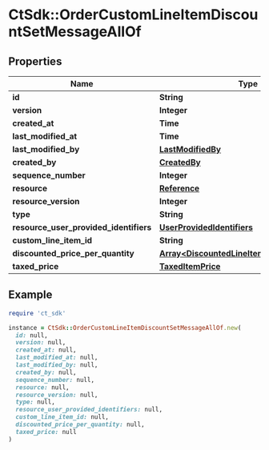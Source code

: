 # CtSdk::OrderCustomLineItemDiscountSetMessageAllOf

## Properties

| Name | Type | Description | Notes |
| ---- | ---- | ----------- | ----- |
| **id** | **String** |  | [optional] |
| **version** | **Integer** |  | [optional] |
| **created_at** | **Time** |  | [optional] |
| **last_modified_at** | **Time** |  | [optional] |
| **last_modified_by** | [**LastModifiedBy**](LastModifiedBy.md) |  | [optional] |
| **created_by** | [**CreatedBy**](CreatedBy.md) |  | [optional] |
| **sequence_number** | **Integer** |  | [optional] |
| **resource** | [**Reference**](Reference.md) |  | [optional] |
| **resource_version** | **Integer** |  | [optional] |
| **type** | **String** |  | [optional] |
| **resource_user_provided_identifiers** | [**UserProvidedIdentifiers**](UserProvidedIdentifiers.md) |  | [optional] |
| **custom_line_item_id** | **String** |  | [optional] |
| **discounted_price_per_quantity** | [**Array&lt;DiscountedLineItemPriceForQuantity&gt;**](DiscountedLineItemPriceForQuantity.md) |  | [optional] |
| **taxed_price** | [**TaxedItemPrice**](TaxedItemPrice.md) |  | [optional] |

## Example

```ruby
require 'ct_sdk'

instance = CtSdk::OrderCustomLineItemDiscountSetMessageAllOf.new(
  id: null,
  version: null,
  created_at: null,
  last_modified_at: null,
  last_modified_by: null,
  created_by: null,
  sequence_number: null,
  resource: null,
  resource_version: null,
  type: null,
  resource_user_provided_identifiers: null,
  custom_line_item_id: null,
  discounted_price_per_quantity: null,
  taxed_price: null
)
```

